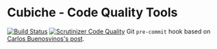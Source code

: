 # Cubiche - Code Quality Tools
[![Build Status](https://scrutinizer-ci.com/g/cubiche/cqt/badges/build.png?b=master)](https://scrutinizer-ci.com/g/cubiche/cqt/build-status/master) [![Scrutinizer Code Quality](https://scrutinizer-ci.com/g/cubiche/cqt/badges/quality-score.png?b=master)](https://scrutinizer-ci.com/g/cubiche/cqt/?branch=master)
Git `pre-commit` hook based on [Carlos Buenosvinos's post](http://carlosbuenosvinos.com/write-your-git-hooks-in-php-and-keep-them-under-git-control/).
